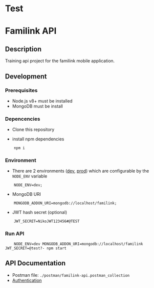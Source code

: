 # Test
# Familink API

## Description
Training api project for the familink mobile application.

## Development

### Prerequisites

- Node.js v8+ must be installed
- MongoDB must be install

### Depencencies

- Clone this repository

- install npm dependencies

```
    npm i
```

### Environment

- There are 2 environments ([dev](config/dev.json), [prod](config/prod.json)) which are configurable by the `NODE_ENV` variable

```
    NODE_ENV=dev;
```

- MongoDB URI

```
    MONGODB_ADDON_URI=mongodb://localhost/familink;
```

- JWT hash secret (optional)

```
    JWT_SECRET=NikoJWT123456#@TEST
```

### Run API

```
    NODE_ENV=dev MONGODB_ADDON_URI=mongodb://localhost/familink JWT_SECRET=@test?- npm start
```


## API Documentation

- Postman file: `./postman/familink-api.postman_collection`
- [Authentication](documentation/authentication.md)
